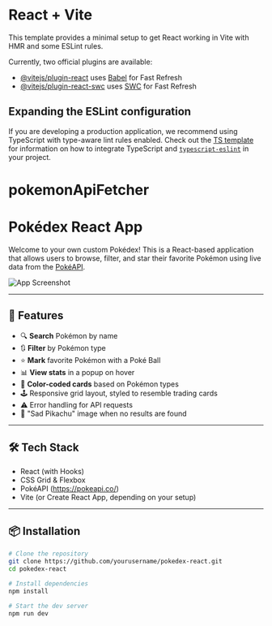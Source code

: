 # React + Vite

This template provides a minimal setup to get React working in Vite with HMR and some ESLint rules.

Currently, two official plugins are available:

- [@vitejs/plugin-react](https://github.com/vitejs/vite-plugin-react/blob/main/packages/plugin-react) uses [Babel](https://babeljs.io/) for Fast Refresh
- [@vitejs/plugin-react-swc](https://github.com/vitejs/vite-plugin-react/blob/main/packages/plugin-react-swc) uses [SWC](https://swc.rs/) for Fast Refresh

## Expanding the ESLint configuration

If you are developing a production application, we recommend using TypeScript with type-aware lint rules enabled. Check out the [TS template](https://github.com/vitejs/vite/tree/main/packages/create-vite/template-react-ts) for information on how to integrate TypeScript and [`typescript-eslint`](https://typescript-eslint.io) in your project.
# pokemonApiFetcher
# Pokédex React App

Welcome to your own custom Pokédex! This is a React-based application that allows users to browse, filter, and star their favorite Pokémon using live data from the [PokéAPI](https://pokeapi.co/).

![App Screenshot](./src/assets/screenshot.png) <!-- Replace or remove if no screenshot available -->

---

## 🚀 Features

- 🔍 **Search** Pokémon by name
- 🔃 **Filter** by Pokémon type
- ⭐️ **Mark** favorite Pokémon with a Poké Ball
- 📊 **View stats** in a popup on hover
- 🎨 **Color-coded cards** based on Pokémon types
- 🕹 Responsive grid layout, styled to resemble trading cards
- ⚠️ Error handling for API requests
- 🥲 "Sad Pikachu" image when no results are found

---

## 🛠 Tech Stack

- React (with Hooks)
- CSS Grid & Flexbox
- PokéAPI (https://pokeapi.co/)
- Vite (or Create React App, depending on your setup)

---

## 📦 Installation

```bash
# Clone the repository
git clone https://github.com/yourusername/pokedex-react.git
cd pokedex-react

# Install dependencies
npm install

# Start the dev server
npm run dev
